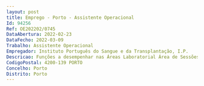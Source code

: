 ```yaml
--- 
layout: post
title: Emprego - Porto - Assistente Operacional
Id: 94256
Ref: OE202202/0745
DataAbertura: 2022-02-23
DataFecho: 2022-03-09
Trabalho: Assistente Operacional
Empregador: Instituto Português do Sangue e da Transplantação, I.P.
Descricao: Funções a desempenhar nas Áreas Laboratorial Área de Sessões de Colheita  Condução de Veículos Ligeiros Preparar e lavar material técnico Preparar material para esterilização Proceder à entrega e arrumação de materiais para equipamentos Higienização das áreas laboratoriais Encaminhar para os laboratórios as amostras e tubos para análise Desenvolver as tarefas enunciadas de acordo com os procedimentos aprovados e efetuar os respetivos registos Preparação de sessões de colheita de sangue de acordo com os procedimentos em vigor Proceder à montagem e desmontagem de sessões de colheita de sangue Apoiar as tarefas inerentes à sessão de colheita e servir pequena refeição aos dadores de sangue Participar na vigilância do dador e na prevenção de reações adversas à dádiva Descarregar o material e equipamento das viaturas e distribuir pelos respetivos setores  Apoiar e acondicionar todo o material nas viaturas e respetiva conferência Conduzir viaturas ligeiras do CST para a realização da atividade de rotina e das sessões de colheita.Zelar pela conservação, higienização e manutenção dos veículos institucionais.
CodigoPostal: 4200-139 PORTO
Concelho: Porto
Distrito: Porto
--- 
```

